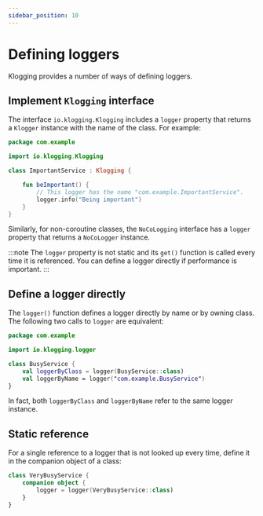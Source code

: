 ```yaml
---
sidebar_position: 10
---
```


# Defining loggers

Klogging provides a number of ways of defining loggers.

## Implement `Klogging` interface

The interface `io.klogging.Klogging` includes a `logger` property that returns a
`Klogger` instance with the name of the class. For example:

```kotlin
package com.example

import io.klogging.Klogging

class ImportantService : Klogging {

    fun beImportant() {
        // This logger has the name "com.example.ImportantService".
        logger.info("Being important")
    }
}
```

Similarly, for non-coroutine classes, the `NoCoLogging` interface has a `logger` property
that returns a `NoCoLogger` instance.

:::note
The `logger` property is not static and its `get()` function is called every time it is
referenced. You can define a logger directly if performance is important.
:::

## Define a logger directly

The `logger()` function defines a logger directly by name or by owning class. The following
two calls to `logger` are equivalent:

```kotlin
package com.example

import io.klogging.logger

class BusyService {
    val loggerByClass = logger(BusyService::class)
    val loggerByName = logger("com.example.BusyService")
}
```

In fact, both `loggerByClass` and `loggerByName` refer to the same logger instance.

## Static reference

For a single reference to a logger that is not looked up every time, define it in the
companion object of a class:

```kotlin
class VeryBusyService {
    companion object {
        logger = logger(VeryBusyService::class)
    }
}
```
